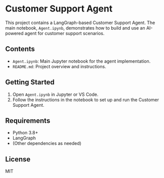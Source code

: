 # Customer Support Agent

This project contains a LangGraph-based Customer Support Agent. The main notebook, `Agent.ipynb`, demonstrates how to build and use an AI-powered agent for customer support scenarios.

## Contents
- `Agent.ipynb`: Main Jupyter notebook for the agent implementation.
- `README.md`: Project overview and instructions.

## Getting Started
1. Open `Agent.ipynb` in Jupyter or VS Code.
2. Follow the instructions in the notebook to set up and run the Customer Support Agent.

## Requirements
- Python 3.8+
- LangGraph
- (Other dependencies as needed)

## License
MIT 